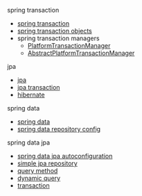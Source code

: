 spring transaction
- [spring transaction](../core/txt/transaction/spring%20transaction.md)
- [spring transaction objects](../core/txt/transaction/transaction%20objects.md)
- spring transaction managers
  - [PlatformTransactionManager](../core/txt/transaction/PlatformTransactionManager.md) 
  - [AbstractPlatformTransactionManager](../core/txt/transaction/AbstractPlatformTransactionManager.md)

jpa
- [jpa](./jpa/txt/jpa.md)
- [jpa transaction](./jpa/txt/jpa%20transaction.md)
- [hibernate](./hibernate/hibernate.md)

spring data
- [spring data](./common/spring%20data.md)
- [spring data repository config](./common/spring%20data%20config.md)

spring data jpa
- [spring data jpa autoconfiguration](./jpa/txt/spring%20data%20jpa%20autoconfiguration.md)
- [simple jpa repository](./jpa/txt/simple%20jpa%20repository.md)
- [query method](./jpa/txt/query%20method.md)
- [dynamic query](./jpa/txt/dynamic%20query.md)
- [transaction](./jpa/txt/transaction.md)
